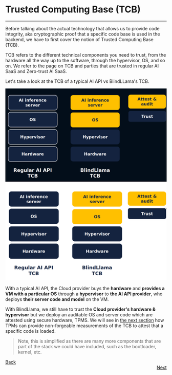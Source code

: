 # Trusted Computing Base (TCB)
________________________________________________________

Before talking about the actual technology that allows us to provide code integrity, aka cryptographic proof that a specific code base is used in the backend, we have to first cover the notion of Trusted Computing Base (TCB).

TCB refers to the different technical components you need to trust, from the hardware all the way up to the software, through the hypervisor, OS, and so on.
We refer to the page on TCB and parties that are trusted in regular AI SaaS and Zero-trust AI SaaS.

Let's take a look at the TCB of a typical AI API vs BlindLLama's TCB.

![tcb-dark](../../assets/tcb-dark.png#only-dark)
![tcb-light](../../assets/tcb-light.png#only-light)

With a typical AI API, the Cloud provider buys the **hardware** and **provides a VM with a particular OS** through a **hypervisor** to **the AI API provider**, who deploys **their server code and model** on the VM. 

With BlindLlama, we still have to trust the **Cloud provider's hardware & hypervisor** but we deploy an auditable OS and server code which are attested using secure hardware, TPMS. We will see in [the next section](./TPMs.md) how TPMs can provide non-forgeable measurements of the TCB to attest that a specific code is loaded.

> Note, this is simplified as there are many more components that are part of the stack we could have included, such as the bootloader, kernel, etc.

<div style="text-align: left;">
  <a href="../hardened-environments" class="btn">Back</a>
</div>

<div style="text-align: right;">
  <a href="../TPMs" class="btn">Next</a>
</div>
